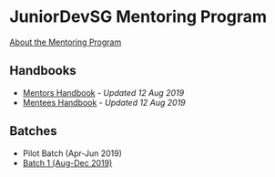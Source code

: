 # JuniorDevSG Mentoring Program

[About the Mentoring Program](./about.md)

## Handbooks

- [Mentors Handbook](./mentors_handbook.md) - *Updated 12 Aug 2019*
- [Mentees Handbook](./mentees_handbook.md) - *Updated 12 Aug 2019*

## Batches

- Pilot Batch (Apr-Jun 2019)
- [Batch 1 (Aug-Dec 2019)](./batch1/README.md)
